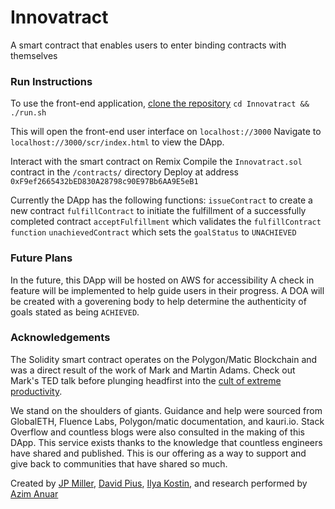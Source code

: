 # Innovatract
A smart contract that enables users to enter binding contracts with themselves

### Run Instructions

To use the front-end application, [clone the repository](https://docs.github.com/en/github/creating-cloning-and-archiving-repositories/cloning-a-repository-from-github/cloning-a-repository)
`cd Innovatract && ./run.sh`

This will open the front-end user interface on `localhost://3000`
Navigate to `localhost://3000/scr/index.html` to view the DApp.

Interact with the smart contract on Remix
Compile the `Innovatract.sol` contract in the `/contracts/` directory
Deploy at address `0xF9ef2665432bED830A28798c90E97Bb6AA9E5eB1`

Currently the DApp has the following functions:
`issueContract` to create a new contract
`fulfillContract` to initiate the fulfillment of a successfully completed contract
`acceptFulfillment` which validates the `fulfillContract function`
`unachievedContract` which sets the `goalStatus` to `UNACHIEVED`

### Future Plans

In the future, this DApp will be hosted on AWS for accessibility
A check in feature will be implemented to help guide users in their progress.
A DOA will be created with a goverening body to help determine the authenticity of goals stated as being `ACHIEVED`.

### Acknowledgements

The Solidity smart contract operates on the Polygon/Matic Blockchain and was a direct result of the work of Mark and Martin Adams. Check out Mark's TED talk before plunging headfirst into the [cult of extreme productivity](https://www.youtube.com/watch?v=2paoNvG5Nmo&list=PLYGuL9Tilhs0t4LowumYeYWKN0oTChoQE).

We stand on the shoulders of giants. Guidance and help were sourced from GlobalETH, Fluence Labs, Polygon/matic documentation, and kauri.io. Stack Overflow and countless blogs were also consulted in the making of this DApp. This service exists thanks to the knowledge that countless engineers have shared and published. This is our offering as a way to support and give back to communities that have shared so much.

Created by [JP Miller](https://github.com/TheChronicMonster), [David Pius](https://github.com/davidpius95), [Ilya Kostin](https://github.com/IlyaKIS1), and research performed by [Azim Anuar](https://github.com/azimanuar5874)
